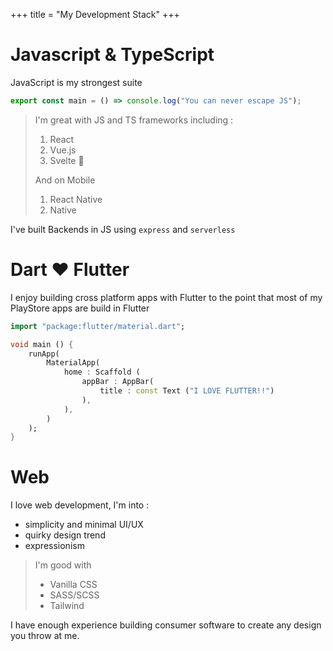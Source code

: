 +++
title = "My Development Stack"
+++

# Javascript & TypeScript

JavaScript is my strongest suite

```js
export const main = () => console.log("You can never escape JS");
```

> I'm great with JS and TS frameworks including :
>
> 1. React
> 2. Vue.js
> 3. Svelte 🤩
>
> And on Mobile
>
> 1. React Native
> 2. Native

I've built Backends in JS using `express` and `serverless`

# Dart ❤️ Flutter

I enjoy building cross platform apps with Flutter to the point that most of my
PlayStore apps are build in Flutter

```dart
import "package:flutter/material.dart";

void main () {
    runApp(
        MaterialApp(
            home : Scaffold (
                appBar : AppBar(
                    title : const Text ("I LOVE FLUTTER!!")
                ),
            ),
        )
    );
}

```

# Web

I love web development, I'm into :

- simplicity and minimal UI/UX
- quirky design trend
- expressionism

> I'm good with
>
> - Vanilla CSS
> - SASS/SCSS
> - Tailwind

I have enough experience building consumer software to create any design you throw at me.